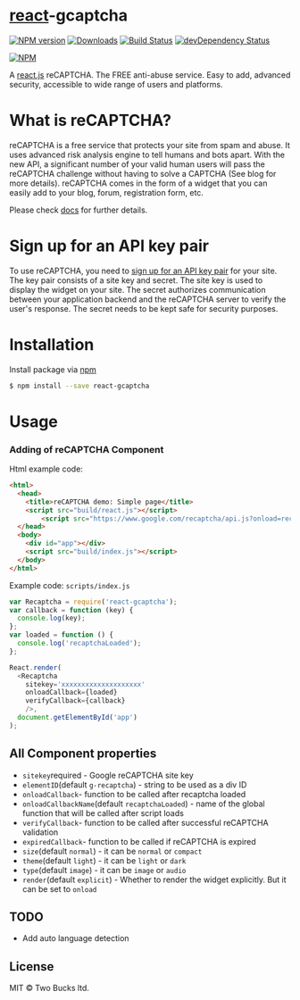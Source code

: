 # [react](http://facebook.github.io/react/)-gcaptcha

[![NPM version][npm-image]][npm-url] [![Downloads][downloads-image]][npm-url]
[![Build Status](https://travis-ci.org/twobucks/react-gcaptcha.svg)](https://travis-ci.org/twobucks/react-gcaptcha)
[![devDependency Status](https://david-dm.org/twobucks/react-gcaptcha/dev-status.svg)](https://david-dm.org/twobucks/react-gcaptcha#info=devDependencies)

[![NPM](https://nodei.co/npm/react-gcaptcha.png?downloads=true&stars=true)](https://nodei.co/npm/react-gcaptcha/)

[npm-url]: https://www.npmjs.com/package/react-gcaptcha
[npm-image]: http://img.shields.io/npm/v/react-gcaptcha.svg
[downloads-image]: http://img.shields.io/npm/dm/react-gcaptcha.svg

A [react.js](http://facebook.github.io/react/) reCAPTCHA. The FREE anti-abuse service. Easy to add, advanced security, accessible to wide range of users and platforms.

# What is reCAPTCHA?

reCAPTCHA is a free service that protects your site from spam and abuse. It uses advanced risk analysis engine to tell humans and bots apart. With the new API, a significant number of your valid human users will pass the reCAPTCHA challenge without having to solve a CAPTCHA (See blog for more details). reCAPTCHA comes in the form of a widget that you can easily add to your blog, forum, registration form, etc.

Please check [docs][1] for further details.

# Sign up for an API key pair

To use reCAPTCHA, you need to [sign up for an API key pair][2] for your site. The key pair consists of a site key and secret. The site key is used to display the widget on your site. The secret authorizes communication between your application backend and the reCAPTCHA server to verify the user's response. The secret needs to be kept safe for security purposes.

[1]: https://developers.google.com/recaptcha/intro
[2]: http://www.google.com/recaptcha/admin

# Installation

Install package via [npm](https://www.npmjs.com/)

```bash
$ npm install --save react-gcaptcha
```

# Usage

### Adding of reCAPTCHA Component

Html example code:

```html
<html>
  <head>
    <title>reCAPTCHA demo: Simple page</title>
    <script src="build/react.js"></script>
        <script src="https://www.google.com/recaptcha/api.js?onload=recaptchaLoaded&render=explicit" async defer></script>
  </head>
  <body>
    <div id="app"></div>
    <script src="build/index.js"></script>
  </body>
</html>
```

Example code: `scripts/index.js`

```javascript
var Recaptcha = require('react-gcaptcha');
var callback = function (key) {
  console.log(key);
};
var loaded = function () {
  console.log('recaptchaLoaded');
};

React.render(
  <Recaptcha
    sitekey='xxxxxxxxxxxxxxxxxxxx'
    onloadCallback={loaded}
    verifyCallback={callback}
    />,
  document.getElementById('app')
);
```

## All Component properties

* `sitekey`required - Google reCAPTCHA site key
* `elementID`(default `g-recaptcha`) - string to be used as a div ID
* `onloadCallback`- function to be called after recaptcha loaded
* `onloadCallbackName`(default `recaptchaLoaded`) - name of the global function that will be called after script loads
* `verifyCallback`- function to be called after successful reCAPTCHA validation
* `expiredCallback`- function to be called if reCAPTCHA is expired
* `size`(default `normal`) - it can be `normal` or `compact`
* `theme`(default `light`) - it can be `light` or `dark`
* `type`(default `image`) - it can be `image` or `audio`
* `render`(default `explicit`) - Whether to render the widget explicitly. But it can be set to `onload`

## TODO
* Add auto language detection

## License
MIT © Two Bucks ltd.
